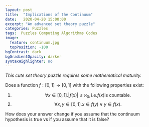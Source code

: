 ```yaml
---
layout: post
title:  "Implications of the Continuum"
date:   2020-04-20 15:00:00
excerpt: "An advanced set theory puzzle"
categories: Puzzles
tags:  Puzzles Computing Algorithms Codes
image:
  feature: continuum.jpg
  topPosition: -100
bgContrast: dark
bgGradientOpacity: darker
syntaxHighlighter: no
---
```

*This cute set theory puzzle requires some mathematical maturity.*

Does a function $f:[0, 1]\to [0, 1]$ with the following properties exist:
1. $$\forall x \in [0, 1]. |f(x)| \leq \aleph_{0}, \text{i.e.} f(x) \text{is countable.}$$
2. $$\forall x, y \in [0, 1]. x \in f(y) \lor y \in f(x).$$

How does your answer change if you assume that the continuum hypothesis is true vs if you assume that it is false?

